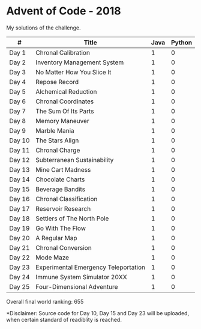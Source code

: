 # Advent of Code - 2018
My solutions of the challenge.

\# | Title | Java | Python |
------------ | ------------- | ------------ | ------------
Day 1 | Chronal Calibration  | 1 | 0
Day 2 | Inventory Management System | 1 | 0  
Day 3 | No Matter How You Slice It| 1 | 0
Day 4 | Repose Record  | 1 | 0
Day 5 | Alchemical Reduction | 1 | 0
Day 6 | Chronal Coordinates| 1 | 0
Day 7 | The Sum Of Its Parts | 1 | 0
Day 8 | Memory Maneuver | 1 | 0
Day 9 | Marble Mania | 1 | 0
Day 10 | The Stars Align | 1 | 0
Day 11 | Chronal Charge | 1 | 0
Day 12 | Subterranean Sustainability | 1 | 0
Day 13 | Mine Cart Madness | 1 | 0
Day 14 | Chocolate Charts | 1 | 0
Day 15 | Beverage Bandits | 1 | 0
Day 16 | Chronal Classification | 1 | 0
Day 17 | Reservoir Research | 1 | 0
Day 18 | Settlers of The North Pole | 1 | 0
Day 19 | Go With The Flow | 1 | 0
Day 20 | A Regular Map | 1 | 0
Day 21 | Chronal Conversion | 1 | 0
Day 22 | Mode Maze | 1 | 0
Day 23 | Experimental Emergency Teleportation | 1 | 0
Day 24 | Immune System Simulator 20XX | 1 | 0
Day 25 | Four-Dimensional Adventure | 1 | 0

Overall final world ranking: 655

*Disclaimer: Source code for Day 10, Day 15 and Day 23 will be uploaded, when certain standard of readiblity is reached.

